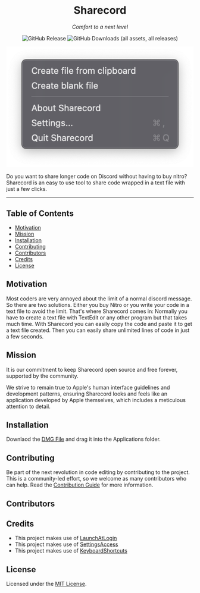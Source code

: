 <div align="center">
  
  # Sharecord 
  *Comfort to a next level*

  ![GitHub Release](https://img.shields.io/github/v/release/RaphyTwin/Sharecord?sort=date&display_name=release&style=for-the-badge)
  ![GitHub Downloads (all assets, all releases)](https://img.shields.io/github/downloads/RaphyTwin/Sharecord/total?style=for-the-badge)

  <img width="650" alt="SharecordMenuBar" src="https://github.com/RaphyTwin/Sharecord/blob/a34c968b7b1007d652d3e4d0933857db355259f5/images/SharecordMenuBar.png">

</div>

Do you want to share longer code on Discord without having to buy nitro?
Sharecord is an easy to use tool to share code wrapped in a text file with just a few clicks.

---

## Table of Contents

- [Motivation](#motivation)
- [Mission](#mission)
- [Installation](#installation)
- [Contributing](#contributing)
- [Contributors](#contributors)
- [Credits](#credits)
- [License](#license)

## Motivation

Most coders are very annoyed about the limit of a normal discord message. So there are two solutions. Either you buy Nitro or you write your code in a text file to avoid the limit. That's where Sharecord comes in: Normally you have to create a text file with TextEdit or any other program but that takes much time. With Sharecord you can easily copy the code and paste it to get a text file created. Then you can easily share unlimited lines of code in just a few seconds.

## Mission

It is our commitment to keep Sharecord open source and free forever, supported by the community.

We strive to remain true to Apple's human interface guidelines and development patterns, ensuring Sharecord looks and feels like an application developed by Apple themselves, which includes a meticulous attention to detail.

## Installation

Downlaod the [DMG File](https://github.com/RaphyTwin/Sharecord/releases/tag/latest) and drag it into the Applications folder.

## Contributing

Be part of the next revolution in code editing by contributing to the project. This is a community-led effort, so we welcome as many contributors who can help. Read the [Contribution Guide](https://github.com/RaphyTwin/Sharecord/blob/main/CONTRIBUTING.md) for more information.

## Contributors

## Credits

- This project makes use of [LaunchAtLogin](https://github.com/sindresorhus/LaunchAtLogin-Modern)
- This project makes use of [SettingsAccess](https://github.com/orchetect/SettingsAccess)
- This project makes use of [KeyboardShortcuts](https://github.com/sindresorhus/KeyboardShortcuts)

## License

Licensed under the [MIT License](https://opensource.org/license/mit).
